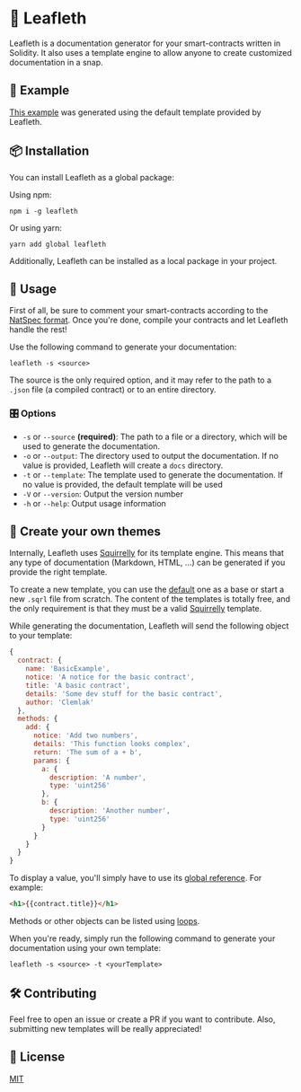 # 📑 Leafleth

Leafleth is a documentation generator for your smart-contracts written in Solidity. It also uses a template engine to allow anyone to create customized documentation in a snap.

## 🎉 Example

[This example](https://github.com/clemlak/leafleth/blob/master/examples/BasicExample.md) was generated using the default template provided by Leafleth.

## 📦 Installation

You can install Leafleth as a global package:

Using npm:

`npm i -g leafleth`

Or using yarn:

`yarn add global leafleth`

Additionally, Leafleth can be installed as a local package in your project.

## 🚀 Usage

First of all, be sure to comment your smart-contracts according to the [NatSpec format](https://solidity.readthedocs.io/en/latest/natspec-format.html). Once you're done, compile your contracts and let Leafleth handle the rest!

Use the following command to generate your documentation:

`leafleth -s <source>`

The source is the only required option, and it may refer to the path to a `.json` file (a compiled contract) or to an entire directory.

### 🎛 Options

* `-s` or `--source` **(required)**: The path to a file or a directory, which will be used to generate the documentation.
* `-o` or `--output`: The directory used to output the documentation. If no value is provided, Leafleth will create a `docs` directory.
* `-t` or `--template`: The template used to generate the documentation. If no value is provided, the default template will be used
* `-V` or `--version`: Output the version number
* `-h` or `--help`: Output usage information 

## 🎨 Create your own themes

Internally, Leafleth uses [Squirrelly](https://squirrelly.js.org/) for its template engine. This means that any type of documentation (Markdown, HTML, ...) can be generated if you provide the right template.

To create a new template, you can use the [default](https://github.com/clemlak/leafleth/blob/master/templates/default.sqrl) one as a base or start a new `.sqrl` file from scratch. The content of the templates is totally free, and the only requirement is that they must be a valid [Squirrelly](https://squirrelly.js.org/) template.

While generating the documentation, Leafleth will send the following object to your template:

```javascript
{
  contract: {
    name: 'BasicExample',
    notice: 'A notice for the basic contract',
    title: 'A basic contract',
    details: 'Some dev stuff for the basic contract',
    author: 'Clemlak'
  },
  methods: {
    add: {
      notice: 'Add two numbers',
      details: 'This function looks complex',
      return: 'The sum of a + b',
      params: {
        a: {
          description: 'A number',
          type: 'uint256'
        },
        b: {
          description: 'Another number',
          type: 'uint256'
        }
      }
    }
  }
}
```

To display a value, you'll simply have to use its [global reference](https://squirrelly.js.org/docs/v7/global-refs/). For example:

```html
<h1>{{contract.title}}</h1>
```

Methods or other objects can be listed using [loops](https://squirrelly.js.org/docs/v7/cheatsheet#looping-over-objects).

When you're ready, simply run the following command to generate your documentation using your own template:

`leafleth -s <source> -t <yourTemplate>`

## 🛠 Contributing

Feel free to open an issue or create a PR if you want to contribute. Also, submitting new templates will be really appreciated!

## 📄 License

[MIT](https://github.com/clemlak/leafleth/blob/master/LICENSE)


